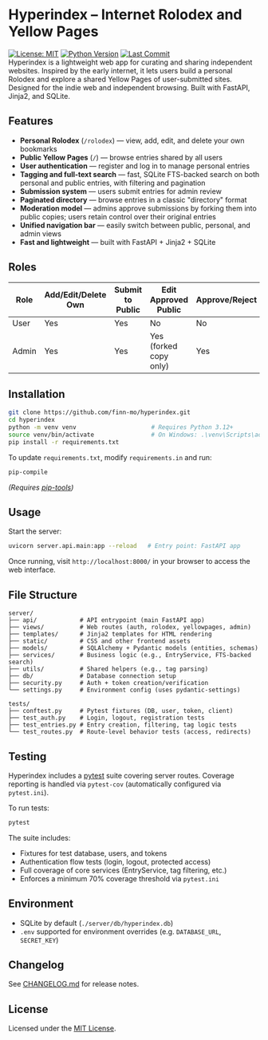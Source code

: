 # Hyperindex – Internet Rolodex and Yellow Pages
[![License: MIT](https://img.shields.io/badge/License-MIT-blue.svg)](LICENSE)
[![Python Version](https://img.shields.io/badge/python-3.12+-blue.svg)](https://www.python.org/)
[![Last Commit](https://img.shields.io/github/last-commit/finn-mo/hyperindex?cacheSeconds=3600)](https://github.com/finn-mo/hyperindex/commits/main)  
Hyperindex is a lightweight web app for curating and sharing independent websites. Inspired by the early internet, it lets users build a personal Rolodex and explore a shared Yellow Pages of user-submitted sites. Designed for the indie web and independent browsing. Built with FastAPI, Jinja2, and SQLite.

## Features
- **Personal Rolodex** (`/rolodex`) — view, add, edit, and delete your own bookmarks
- **Public Yellow Pages** (`/`) — browse entries shared by all users
- **User authentication** — register and log in to manage personal entries
- **Tagging and full-text search** — fast, SQLite FTS-backed search on both personal and public entries, with filtering and pagination
- **Submission system** — users submit entries for admin review
- **Paginated directory** — browse entries in a classic "directory" format
- **Moderation model** — admins approve submissions by forking them into public copies; users retain control over their original entries
- **Unified navigation bar** — easily switch between public, personal, and admin views
- **Fast and lightweight** — built with FastAPI + Jinja2 + SQLite

## Roles
| Role  | Add/Edit/Delete Own  | Submit to Public  | Edit Approved Public  | Approve/Reject |
|-------|----------------------|-------------------|-----------------------|----------------|
| User  | Yes                  | Yes               | No                    | No             |
| Admin | Yes                  | Yes               | Yes (forked copy only)| Yes            |


## Installation
```bash
git clone https://github.com/finn-mo/hyperindex.git
cd hyperindex
python -m venv venv                     # Requires Python 3.12+
source venv/bin/activate                # On Windows: .\venv\Scripts\activate
pip install -r requirements.txt
```

To update `requirements.txt`, modify `requirements.in` and run:
```bash
pip-compile
```
*(Requires [pip-tools](https://github.com/jazzband/pip-tools))*

## Usage
Start the server:
```bash
uvicorn server.api.main:app --reload   # Entry point: FastAPI app
```
Once running, visit `http://localhost:8000/` in your browser to access the web interface.

## File Structure
```
server/
├── api/            # API entrypoint (main FastAPI app)
├── views/          # Web routes (auth, rolodex, yellowpages, admin)
├── templates/      # Jinja2 templates for HTML rendering
├── static/         # CSS and other frontend assets
├── models/         # SQLAlchemy + Pydantic models (entities, schemas)
├── services/       # Business logic (e.g., EntryService, FTS-backed search)
├── utils/          # Shared helpers (e.g., tag parsing)
├── db/             # Database connection setup
├── security.py     # Auth + token creation/verification
└── settings.py     # Environment config (uses pydantic-settings)

tests/
├── conftest.py     # Pytest fixtures (DB, user, token, client)
├── test_auth.py    # Login, logout, registration tests
├── test_entries.py # Entry creation, filtering, tag logic tests
└── test_routes.py  # Route-level behavior tests (access, redirects)
```

## Testing
Hyperindex includes a [pytest](https://docs.pytest.org/) suite covering server routes. Coverage reporting is handled via `pytest-cov` (automatically configured via `pytest.ini`).

To run tests:
```bash
pytest
```
The suite includes:
- Fixtures for test database, users, and tokens
- Authentication flow tests (login, logout, protected access)
- Full coverage of core services (EntryService, tag filtering, etc.)
- Enforces a minimum 70% coverage threshold via `pytest.ini`

## Environment
- SQLite by default (`./server/db/hyperindex.db`)
- `.env` supported for environment overrides (e.g. `DATABASE_URL`, `SECRET_KEY`)

## Changelog
See [CHANGELOG.md](CHANGELOG.md) for release notes.

## License
Licensed under the [MIT License](LICENSE).